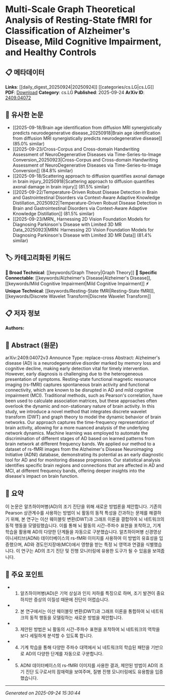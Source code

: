<!-- KEYWORD_LINKING_METADATA:
{
  "processed_timestamp": "2025-09-24T15:30:44.673669",
  "vocabulary_version": "1.0",
  "selected_keywords": [
    "Alzheimer's Disease",
    "Mild Cognitive Impairment",
    "Resting-State fMRI",
    "Graph Theory",
    "Discrete Wavelet Transform"
  ],
  "rejected_keywords": [],
  "similarity_scores": {
    "Alzheimer's Disease": 0.85,
    "Mild Cognitive Impairment": 0.83,
    "Resting-State fMRI": 0.8,
    "Graph Theory": 0.78,
    "Discrete Wavelet Transform": 0.79
  },
  "extraction_method": "AI_prompt_based",
  "budget_applied": true,
  "candidates_json": {
    "candidates": [
      {
        "surface": "Alzheimer's disease",
        "canonical": "Alzheimer's Disease",
        "aliases": [
          "AD"
        ],
        "category": "specific_connectable",
        "rationale": "Central to the study, linking to broader research on neurodegenerative disorders.",
        "novelty_score": 0.45,
        "connectivity_score": 0.88,
        "specificity_score": 0.92,
        "link_intent_score": 0.85
      },
      {
        "surface": "mild cognitive impairment",
        "canonical": "Mild Cognitive Impairment",
        "aliases": [
          "MCI"
        ],
        "category": "specific_connectable",
        "rationale": "Key condition in the study, relevant for linking to cognitive decline research.",
        "novelty_score": 0.48,
        "connectivity_score": 0.82,
        "specificity_score": 0.89,
        "link_intent_score": 0.83
      },
      {
        "surface": "resting-state functional magnetic resonance imaging",
        "canonical": "Resting-State fMRI",
        "aliases": [
          "rs-fMRI"
        ],
        "category": "unique_technical",
        "rationale": "Specific imaging technique used in the study, crucial for linking to neuroimaging research.",
        "novelty_score": 0.65,
        "connectivity_score": 0.78,
        "specificity_score": 0.91,
        "link_intent_score": 0.8
      },
      {
        "surface": "graph theory",
        "canonical": "Graph Theory",
        "aliases": [],
        "category": "broad_technical",
        "rationale": "Foundational method used in the analysis, linking to mathematical and computational studies.",
        "novelty_score": 0.4,
        "connectivity_score": 0.85,
        "specificity_score": 0.7,
        "link_intent_score": 0.78
      },
      {
        "surface": "discrete wavelet transform",
        "canonical": "Discrete Wavelet Transform",
        "aliases": [
          "DWT"
        ],
        "category": "unique_technical",
        "rationale": "Specific analytical technique used in the study, important for linking to signal processing research.",
        "novelty_score": 0.68,
        "connectivity_score": 0.75,
        "specificity_score": 0.88,
        "link_intent_score": 0.79
      }
    ],
    "ban_list_suggestions": [
      "method",
      "approach",
      "analysis"
    ]
  },
  "decisions": [
    {
      "candidate_surface": "Alzheimer's disease",
      "resolved_canonical": "Alzheimer's Disease",
      "decision": "linked",
      "scores": {
        "novelty": 0.45,
        "connectivity": 0.88,
        "specificity": 0.92,
        "link_intent": 0.85
      }
    },
    {
      "candidate_surface": "mild cognitive impairment",
      "resolved_canonical": "Mild Cognitive Impairment",
      "decision": "linked",
      "scores": {
        "novelty": 0.48,
        "connectivity": 0.82,
        "specificity": 0.89,
        "link_intent": 0.83
      }
    },
    {
      "candidate_surface": "resting-state functional magnetic resonance imaging",
      "resolved_canonical": "Resting-State fMRI",
      "decision": "linked",
      "scores": {
        "novelty": 0.65,
        "connectivity": 0.78,
        "specificity": 0.91,
        "link_intent": 0.8
      }
    },
    {
      "candidate_surface": "graph theory",
      "resolved_canonical": "Graph Theory",
      "decision": "linked",
      "scores": {
        "novelty": 0.4,
        "connectivity": 0.85,
        "specificity": 0.7,
        "link_intent": 0.78
      }
    },
    {
      "candidate_surface": "discrete wavelet transform",
      "resolved_canonical": "Discrete Wavelet Transform",
      "decision": "linked",
      "scores": {
        "novelty": 0.68,
        "connectivity": 0.75,
        "specificity": 0.88,
        "link_intent": 0.79
      }
    }
  ]
}
-->

# Multi-Scale Graph Theoretical Analysis of Resting-State fMRI for Classification of Alzheimer's Disease, Mild Cognitive Impairment, and Healthy Controls

## 📋 메타데이터

**Links**: [[daily_digest_20250924|20250924]] [[categories/cs.LG|cs.LG]]
**PDF**: [Download](https://arxiv.org/pdf/2409.04072.pdf)
**Category**: cs.LG
**Published**: 2025-09-24
**ArXiv ID**: [2409.04072](https://arxiv.org/abs/2409.04072)

## 🔗 유사한 논문
- [[2025-09-18/Brain age identification from diffusion MRI synergistically predicts neurodegenerative disease_20250918|Brain age identification from diffusion MRI synergistically predicts neurodegenerative disease]] (85.0% similar)
- [[2025-09-23/Cross-Corpus and Cross-domain Handwriting Assessment of NeuroDegenerative Diseases via Time-Series-to-Image Conversion_20250923|Cross-Corpus and Cross-domain Handwriting Assessment of NeuroDegenerative Diseases via Time-Series-to-Image Conversion]] (84.8% similar)
- [[2025-09-18/Scattering approach to diffusion quantifies axonal damage in brain injury_20250918|Scattering approach to diffusion quantifies axonal damage in brain injury]] (81.5% similar)
- [[2025-09-22/Temperature-Driven Robust Disease Detection in Brain and Gastrointestinal Disorders via Context-Aware Adaptive Knowledge Distillation_20250922|Temperature-Driven Robust Disease Detection in Brain and Gastrointestinal Disorders via Context-Aware Adaptive Knowledge Distillation]] (81.5% similar)
- [[2025-09-23/MRN_ Harnessing 2D Vision Foundation Models for Diagnosing Parkinson's Disease with Limited 3D MR Data_20250923|MRN: Harnessing 2D Vision Foundation Models for Diagnosing Parkinson's Disease with Limited 3D MR Data]] (81.4% similar)

## 🏷️ 카테고리화된 키워드
**🧠 Broad Technical**: [[keywords/Graph Theory|Graph Theory]]
**🔗 Specific Connectable**: [[keywords/Alzheimer's Disease|Alzheimer's Disease]], [[keywords/Mild Cognitive Impairment|Mild Cognitive Impairment]]
**⚡ Unique Technical**: [[keywords/Resting-State fMRI|Resting-State fMRI]], [[keywords/Discrete Wavelet Transform|Discrete Wavelet Transform]]

## 📋 저자 정보

**Authors:** 

## 📄 Abstract (원문)

arXiv:2409.04072v3 Announce Type: replace-cross 
Abstract: Alzheimer's disease (AD) is a neurodegenerative disorder marked by memory loss and cognitive decline, making early detection vital for timely intervention. However, early diagnosis is challenging due to the heterogeneous presentation of symptoms. Resting-state functional magnetic resonance imaging (rs-fMRI) captures spontaneous brain activity and functional connectivity, which are known to be disrupted in AD and mild cognitive impairment (MCI). Traditional methods, such as Pearson's correlation, have been used to calculate association matrices, but these approaches often overlook the dynamic and non-stationary nature of brain activity. In this study, we introduce a novel method that integrates discrete wavelet transform (DWT) and graph theory to model the dynamic behavior of brain networks. Our approach captures the time-frequency representation of brain activity, allowing for a more nuanced analysis of the underlying network dynamics. Machine learning was employed to automate the discrimination of different stages of AD based on learned patterns from brain network at different frequency bands. We applied our method to a dataset of rs-fMRI images from the Alzheimer's Disease Neuroimaging Initiative (ADNI) database, demonstrating its potential as an early diagnostic tool for AD and for monitoring disease progression. Our statistical analysis identifies specific brain regions and connections that are affected in AD and MCI, at different frequency bands, offering deeper insights into the disease's impact on brain function.

## 📝 요약

이 논문은 알츠하이머병(AD)의 조기 진단을 위해 새로운 방법론을 제안합니다. 기존의 Pearson 상관계수를 사용하는 방법이 뇌 활동의 동적 특성을 간과하는 문제를 해결하기 위해, 본 연구는 이산 웨이블릿 변환(DWT)과 그래프 이론을 결합하여 뇌 네트워크의 동적 행동을 모델링했습니다. 이를 통해 뇌 활동의 시간-주파수 표현을 포착하고, 기계 학습을 활용해 AD의 다양한 단계들을 자동으로 구분했습니다. 알츠하이머병 신경영상 이니셔티브(ADNI) 데이터베이스의 rs-fMRI 이미지를 사용하여 이 방법의 유효성을 입증했으며, AD와 경도인지장애(MCI)에서 영향을 받는 특정 뇌 영역과 연결을 식별했습니다. 이 연구는 AD의 조기 진단 및 진행 모니터링에 유용한 도구가 될 수 있음을 보여줍니다.

## 🎯 주요 포인트

- 1. 알츠하이머병(AD)은 기억 상실과 인지 저하를 특징으로 하며, 조기 발견이 중요하지만 증상의 이질성 때문에 진단이 어렵습니다.
- 2. 본 연구에서는 이산 웨이블릿 변환(DWT)과 그래프 이론을 통합하여 뇌 네트워크의 동적 행동을 모델링하는 새로운 방법을 제안합니다.
- 3. 제안된 방법은 뇌 활동의 시간-주파수 표현을 포착하여 뇌 네트워크의 역학을 보다 세밀하게 분석할 수 있도록 합니다.
- 4. 기계 학습을 통해 다양한 주파수 대역에서 뇌 네트워크의 학습된 패턴을 기반으로 AD의 다양한 단계를 자동으로 구분합니다.
- 5. ADNI 데이터베이스의 rs-fMRI 이미지를 사용한 결과, 제안된 방법이 AD의 조기 진단 도구로서의 잠재력을 보여주며, 질병 진행 모니터링에도 유용함을 입증했습니다.


---

*Generated on 2025-09-24 15:30:44*